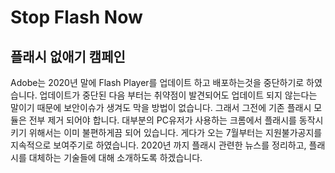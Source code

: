 # Stop Flash Now
## 플래시 없애기 캠페인

Adobe는 2020년 말에 Flash Player를 업데이트 하고 배포하는것을 중단하기로 하였습니다. 업데이트가 중단된 다음 부터는 취약점이 발견되어도 업데이트 되지 않는다는 말이기 때문에 보안이슈가 생겨도 막을 방법이 없습니다. 그래서 그전에 기존 플래시 모듈은 전부 제거 되어야 합니다. 
대부분의 PC유저가 사용하는 크롬에서 플래시를 동작시키기 위해서는 이미 불편하게끔 되어 있습니다. 게다가 오는 7월부터는 지원불가공지를 지속적으로 보여주기로 하였습니다. 
2020년 까지 플래시 관련한 뉴스를 정리하고, 플래시를 대체하는 기술들에 대해 소개하도록 하겠습니다.


